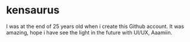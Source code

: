 # kensaurus
I was at the end of 25 years old when i create this Github account. It was amazing, hope i have see the light in the future with UI/UX, Aaamiin.
